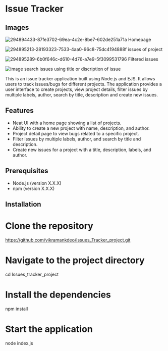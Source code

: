# Issue Tracker

## Images
![294894433-87fe3702-69ea-4c2e-8be7-602de251a71a](https://github.com/vikramankdeo/Issue_Tracker_project/assets/144257125/205442ed-33ab-42a7-90a5-e7084c246adc)
Homepage


![294895213-28193323-7533-4aa0-96c8-75dc4194888f](https://github.com/vikramankdeo/Issue_Tracker_project/assets/144257125/4460fddd-d0c9-4b8f-8a60-27ec3a58ea33)
issues of project


![294895289-6b0f646c-d610-4d76-a7e9-5f3099531796](https://github.com/vikramankdeo/Issue_Tracker_project/assets/144257125/48962b34-a3f5-4712-888f-11890d4a4861)
Filtered issues


![image](https://github.com/vikramankdeo/Issue_Tracker_project/assets/144257125/3bc97517-eb1b-4671-adc5-46ce0176fdaa)
search issues using title or discription of issue



This is an issue tracker application built using Node.js and EJS. It allows users to track issues/bugs for different projects. The application provides a user interface to create projects,
view project details, filter issues by multiple labels, author, search by title, description and create new issues.

## Features

- Neat UI with a home page showing a list of projects.
- Ability to create a new project with name, description, and author.
- Project detail page to view bugs related to a specific project.
- Filter issues by multiple labels, author, and search by title and description.
- Create new issues for a project with a title, description, labels, and author.

## Prerequisites

- Node.js (version X.X.X)
- npm (version X.X.X)

## Installation
# Clone the repository
https://github.com/vikramankdeo/Issues_Tracker_project.git

# Navigate to the project directory
cd Issues_tracker_project

# Install the dependencies
npm install

# Start the application
node index.js
